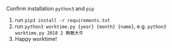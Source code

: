 Confirm installation `python3` and `pip`

1. run `pip3 install -r requirements.txt`
2. run `python3 worktime.py {year} {month} {name}`, e.g. `python3 worktime.py 2018 2 無敵大牛`
3. Happy worktime!